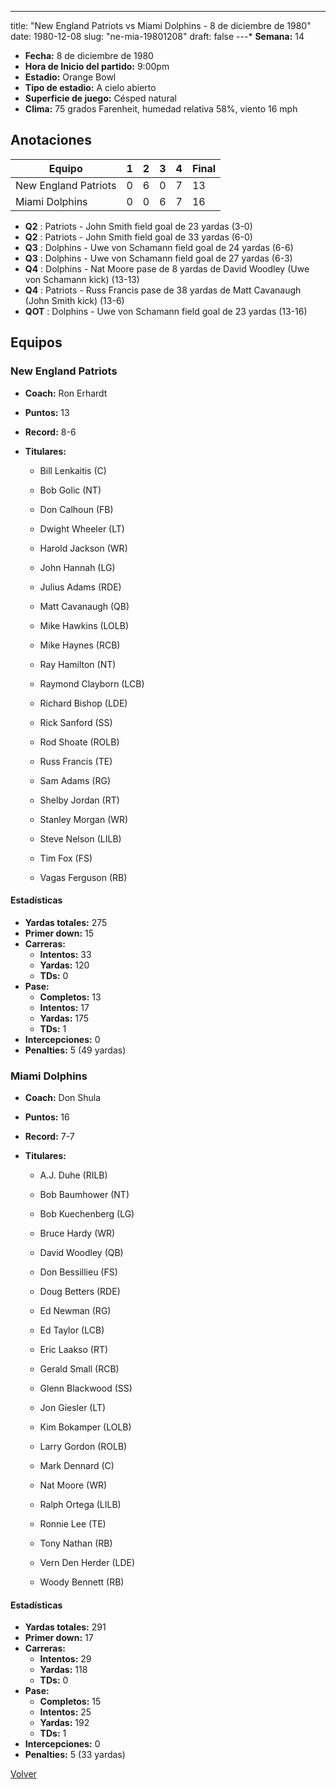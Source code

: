 ---
title: "New England Patriots vs Miami Dolphins - 8 de diciembre de 1980"
date: 1980-12-08
slug: "ne-mia-19801208"
draft: false
---* **Semana:** 14
* **Fecha:** 8 de diciembre de 1980
* **Hora de Inicio del partido:** 9:00pm
* **Estadio:** Orange Bowl
* **Tipo de estadio:** A cielo abierto
* **Superficie de juego:** Césped natural
* **Clima:** 75 grados Farenheit, humedad relativa 58%, viento 16 mph




## Anotaciones
| Equipo | 1 | 2 | 3 | 4 | Final |
|--------|---|---|---|---|-------|
| New England Patriots  | 0 | 6 | 0 | 7  | 13 |
| Miami Dolphins  | 0 | 0 | 6 | 7  | 16 |
* **Q2** : Patriots - John Smith field goal de 23 yardas (3-0)
* **Q2** : Patriots - John Smith field goal de 33 yardas (6-0)
* **Q3** : Dolphins - Uwe von Schamann field goal de 24 yardas (6-6)
* **Q3** : Dolphins - Uwe von Schamann field goal de 27 yardas (6-3)
* **Q4** : Dolphins - Nat Moore pase de 8 yardas de David Woodley (Uwe von Schamann kick) (13-13)
* **Q4** : Patriots - Russ Francis pase de 38 yardas de Matt Cavanaugh (John Smith kick) (13-6)
* **QOT** : Dolphins - Uwe von Schamann field goal de 23 yardas (13-16)


## Equipos


### New England Patriots
* **Coach:** Ron Erhardt
* **Puntos:** 13
* **Record:** 8-6
* **Titulares:** 

  * Bill Lenkaitis (C) 

  * Bob Golic (NT) 

  * Don Calhoun (FB) 

  * Dwight Wheeler (LT) 

  * Harold Jackson (WR) 

  * John Hannah (LG) 

  * Julius Adams (RDE) 

  * Matt Cavanaugh (QB) 

  * Mike Hawkins (LOLB) 

  * Mike Haynes (RCB) 

  * Ray Hamilton (NT) 

  * Raymond Clayborn (LCB) 

  * Richard Bishop (LDE) 

  * Rick Sanford (SS) 

  * Rod Shoate (ROLB) 

  * Russ Francis (TE) 

  * Sam Adams (RG) 

  * Shelby Jordan (RT) 

  * Stanley Morgan (WR) 

  * Steve Nelson (LILB) 

  * Tim Fox (FS) 

  * Vagas Ferguson (RB) 

#### Estadísticas
* **Yardas totales:** 275
* **Primer down:** 15
* **Carreras:**
  * **Intentos:** 33
  * **Yardas:** 120
  * **TDs:** 0
* **Pase:**
  * **Completos:** 13
  * **Intentos:** 17
  * **Yardas:** 175
  * **TDs:** 1
* **Intercepciones:** 0
* **Penalties:** 5 (49 yardas)

### Miami Dolphins
* **Coach:** Don Shula
* **Puntos:** 16
* **Record:** 7-7
* **Titulares:** 

  * A.J. Duhe (RILB) 

  * Bob Baumhower (NT) 

  * Bob Kuechenberg (LG) 

  * Bruce Hardy (WR) 

  * David Woodley (QB) 

  * Don Bessillieu (FS) 

  * Doug Betters (RDE) 

  * Ed Newman (RG) 

  * Ed Taylor (LCB) 

  * Eric Laakso (RT) 

  * Gerald Small (RCB) 

  * Glenn Blackwood (SS) 

  * Jon Giesler (LT) 

  * Kim Bokamper (LOLB) 

  * Larry Gordon (ROLB) 

  * Mark Dennard (C) 

  * Nat Moore (WR) 

  * Ralph Ortega (LILB) 

  * Ronnie Lee (TE) 

  * Tony Nathan (RB) 

  * Vern Den Herder (LDE) 

  * Woody Bennett (RB) 

#### Estadísticas
* **Yardas totales:** 291
* **Primer down:** 17
* **Carreras:**
  * **Intentos:** 29
  * **Yardas:** 118
  * **TDs:** 0
* **Pase:**
  * **Completos:** 15
  * **Intentos:** 25
  * **Yardas:** 192
  * **TDs:** 1
* **Intercepciones:** 0
* **Penalties:** 5 (33 yardas)


[Volver](/historia/1980)
